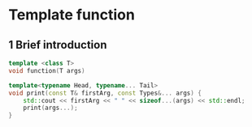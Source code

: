 # Template function

## 1 Brief introduction
~~~cpp
template <class T>
void function(T args)

template<typename Head, typename... Tail>
void print(const T& firstArg, const Types&... args) {
	std::cout << firstArg << " " << sizeof...(args) << std::endl;
	print(args...);
}
~~~
